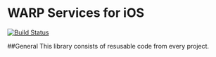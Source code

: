 # WARP Services for iOS

[![Build Status](https://travis-ci.org/wearereasonablepeople/services-ios.svg?branch=master)](https://travis-ci.org/wearereasonablepeople/services-ios)

##General
This library consists of resusable code from every project.

